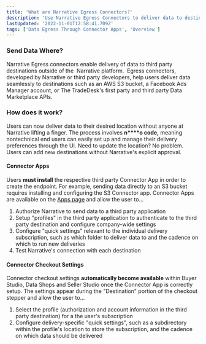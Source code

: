 ```yaml
---
title: 'What are Narrative Egress Connectors?'
description: 'Use Narrative Egress Connectors to deliver data to destinations outside of the Narrative platform'
lastUpdated: '2022-11-01T12:58:41.709Z'
tags: ['Data Egress Through Connector Apps', 'Overview']
---
```

### Send Data Where? 

Narrative Egress connectors enable delivery of data to third party destinations outside of the  Narrative platform.  Egress connectors, developed by Narrative or third party developers, help users deliver data seamlessly to destinations such as an AWS S3 bucket, a Facebook Ads Manager account, or The TradeDesk's first party and third party Data Marketplace APIs. 

### How does it work? 

Users can now deliver data to their desired location without anyone at Narrative lifting a finger. The process involves **n****o code,** meaning nontechnical end users can easily set up and manage their delivery preferences through the UI. Need to update the location? No problem. Users can add new destinations without Narrative's explicit approval. 

#### Connector Apps 

Users **must install** the respective third party Connector App in order to create the endpoint. For example, sending data directly to an S3 bucket requires installing and configuring the S3 Connector app. Connector Apps are available on the [Apps page](https://app.narrative.io/apps) and allow the user to...

1.  Authorize Narrative to send data to a third party application 
2.  Setup "profiles" in the third party application to authenticate to the third party destination and configure company-wide settings
3.  Configure "quick settings" relevant to the individual delivery subscription, such as which folder to deliver data to and the cadence on which to run new deliveries
4.  Test Narrative's connection with each destination  

#### Connector Checkout Settings

Connector checkout settings **automatically become available** within Buyer Studio, Data Shops and Seller Studio once the Connector App is correctly setup. The settings appear during the "Destination" portion of the checkout stepper and allow the user to... 

1.  Select the profile (authorization and account information in the third party destination) for a the user's subscription 
2.  Configure delivery-specific "quick settings", such as a subdirectory within the profile's location to store the subscription, and the cadence on which data should be delivered
